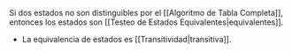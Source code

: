 Si dos estados no son distinguibles por el [[Algoritmo de Tabla Completa]], entonces los estados son [[Testeo de Estados Equivalentes|equivalentes]].
- La equivalencia de estados es [[Transitividad|transitiva]].